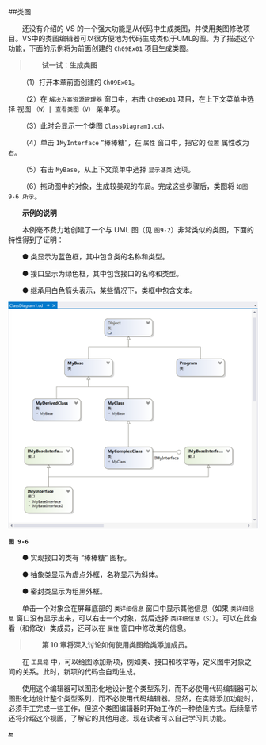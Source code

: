 ##类图

&emsp;&emsp;还没有介绍的 VS 的一个强大功能是从代码中生成类图，并使用类图修改项目。VS中的类图编辑器可以很方便地为代码生成类似于UML的图。为了描述这个功能，下面的示例将为前面创建的 `Ch09Ex01` 项目生成类图。

>&emsp;&emsp;**试一试：生成类图**

&emsp;&emsp;（1）打开本章前面创建的 `Ch09Ex01`。

&emsp;&emsp;（2）在 `解决方案资源管理器` 窗口中，右击 `Ch09Ex01` 项目，在上下文菜单中选择 视图 `（W）| 查看类图（V）` 菜单项。

&emsp;&emsp;（3）此时会显示一个类图 `ClassDiagram1.cd`。

&emsp;&emsp;（4）单击 `IMyInterface` “棒棒糖”，在 `属性` 窗口中，把它的 `位置` 属性改为 `右`。

&emsp;&emsp;（5）右击 `MyBase`，从上下文菜单中选择 `显示基类` 选项。

&emsp;&emsp;（6）拖动图中的对象，生成较美观的布局。完成这些步骤后，类图将 `如图 9-6 所示`。


&emsp;&emsp;**示例的说明**

&emsp;&emsp;本例毫不费力地创建了一个与 UML 图（见 `图9-2`）非常类似的类图，下面的特性得到了证明：

&emsp;&emsp;● 类显示为蓝色框，其中包含类的名称和类型。

&emsp;&emsp;● 接口显示为绿色框，其中包含接口的名称和类型。

&emsp;&emsp;● 继承用白色箭头表示，某些情况下，类框中包含文本。


![图 9-6](/assets/9-6.png)


**`图 9-6`**


&emsp;&emsp;● 实现接口的类有 “棒棒糖” 图标。

&emsp;&emsp;● 抽象类显示为虚点外框，名称显示为斜体。

&emsp;&emsp;● 密封类显示为粗黑外框。


&emsp;&emsp;单击一个对象会在屏幕底部的 `类详细信息` 窗口中显示其他信息（如果 `类详细信息` 窗口没有显示出来，可以右击一个对象，然后选择 `类详细信息（S）`）。可以在此查看（和修改）类成员，还可以在 `属性` 窗口中修改类的信息。


>&emsp;&emsp;**第 10 章将深入讨论如何使用类图给类添加成员。**


&emsp;&emsp;在 `工具箱` 中，可以给图添加新项，例如类、接口和枚举等，定义图中对象之间的关系。此时，新项的代码会自动生成。

&emsp;&emsp;使用这个编辑器可以图形化地设计整个类型系列，而不必使用代码编辑器可以图形化地设计整个类型系列，而不必使用代码编辑器。显然，在实际添加功能时，必须手工完成一些工作，但这个类图编辑器时开始工作的一种绝佳方式。后续章节还将介绍这个视图，了解它的其他用途。现在读者可以自己学习其功能。







🔚